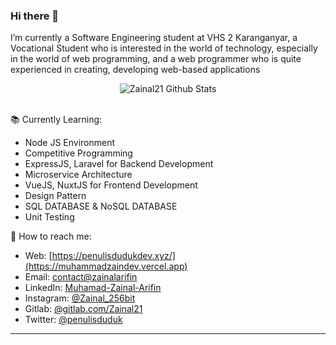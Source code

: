### Hi there 👋

I’m currently a Software Engineering student at VHS 2 Karanganyar, a Vocational Student who is interested in the world of technology, especially in the world of web programming, and a web programmer who is quite experienced in creating, developing web-based applications 

<div align="center">
  <img src="https://github-readme-stats.vercel.app/api?username=zainal21&show_icons=true&theme=dracula" alt="Zainal21 Github Stats">
</div>
<br>


 📚 Currently Learning:
- Node JS Environment
- Competitive Programming
- ExpressJS, Laravel for Backend Development
- Microservice Architecture
- VueJS, NuxtJS for Frontend Development
- Design Pattern
- SQL DATABASE & NoSQL DATABASE
- Unit Testing 

🚀 How to reach me:
- Web: [https://penulisdudukdev.xyz/](https://muhammadzaindev.vercel.app)
- Email: [contact@zainalarifin](mailto:zainalarifin080718@gmail.com)
- LinkedIn: [Muhamad-Zainal-Arifin](https://www.linkedin.com/in/muhammad-zainal-arifin-3092a1198/)
- Instagram: [@Zainal_256bit](https://instagram.com/Zainal_256bit)
- Gitlab: [@gitlab.com/Zainal21](https://twitter.com/Penulisduduk)
- Twitter: [@penulisduduk](https://twitter.com/Penulisduduk)

---
